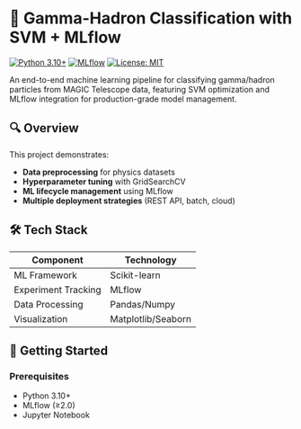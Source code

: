 # 🚀 Gamma-Hadron Classification with SVM + MLflow

[![Python 3.10+](https://img.shields.io/badge/python-3.10%2B-blue.svg)](https://www.python.org/downloads/)
[![MLflow](https://img.shields.io/badge/MLflow-2.0+-orange.svg)](https://mlflow.org/)
[![License: MIT](https://img.shields.io/badge/License-MIT-yellow.svg)](https://opensource.org/licenses/MIT)

An end-to-end machine learning pipeline for classifying gamma/hadron particles from MAGIC Telescope data, featuring SVM optimization and MLflow integration for production-grade model management.

## 🔍 Overview

This project demonstrates:
- **Data preprocessing** for physics datasets
- **Hyperparameter tuning** with GridSearchCV
- **ML lifecycle management** using MLflow
- **Multiple deployment strategies** (REST API, batch, cloud)

## 🛠️ Tech Stack

| Component       | Technology |
|-----------------|------------|
| ML Framework    | Scikit-learn |
| Experiment Tracking | MLflow |
| Data Processing | Pandas/Numpy |
| Visualization   | Matplotlib/Seaborn |

## 🚀 Getting Started

### Prerequisites
- Python 3.10+
- MLflow (≥2.0)
- Jupyter Notebook

